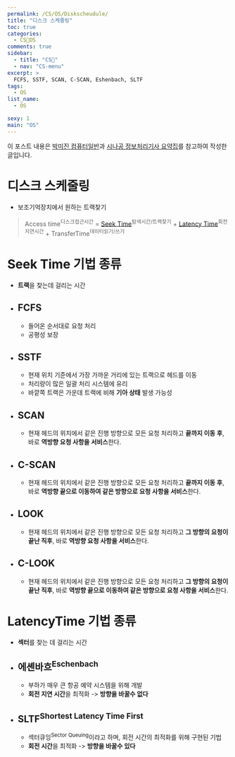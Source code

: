 ```yaml
---
permalink: /CS/OS/Diskscheudule/
title: "디스크 스케줄링"
toc: true
categories:
  - CS🐰OS
comments: true
sidebar:
  - title: "CS🐰"
  - nav: "CS-menu"
excerpt: >
  FCFS, SSTF, SCAN, C-SCAN, Eshenbach, SLTF
tags:
  - OS
list_name:
  - OS

sexy: 1
main: "OS"
---
```

이 포스트 내용은 [박미진 컴퓨터일반](http://www.kyobobook.co.kr/product/detailViewKor.laf?mallGb=KOR&ejkGb=KOR&barcode=9791197154324)과 [시나공 정보처리기사 요약집](#)를 참고하여 작성한 글입니다.

# 디스크 스케줄링
- 보조기억장치에서 원하는 트랙찾기
> Access time<sup>디스크접근시간</sup> = [Seek Time](#seek-time-기법-종류)<sup>탐색시간/트랙찾기</sup> + [Latency Time](#latencytime-기법-종류)<sup>회전지연시간</sup> + TransferTime<sup>데이터읽기/쓰기</sup>

# Seek Time 기법 종류
- **트랙**을 찾는데 걸리는 시간
- ## FCFS
  - 들어온 순서대로 요청 처리
  - 공평성 보장
- ## SSTF
  - 현재 위치 기준에서 가장 가까운 거리에 있는 트랙으로 헤드를 이동
  - 처리량이 많은 일괄 처리 시스템에 유리
  - 바깥쪽 트랙은 가운데 트랙에 비해 **기아 상태** 발생 가능성
- ## SCAN
  - 현재 헤드의 위치에서 같은 진행 방향으로 모든 요청 처리하고 **끝까지 이동 후**, 바로 **역방향 요청 사항을 서비스**한다.
- ## C-SCAN
  - 현재 헤드의 위치에서 같은 진행 방향으로 모든 요청 처리하고 **끝까지 이동 후**, 바로 **역방향 끝으로 이동하여 같은 방향으로 요청 사항을 서비스**한다.
- ## LOOK
  - 현재 헤드의 위치에서 같은 진행 방향으로 모든 요청 처리하고 **그 방향의 요청이 끝난 직후**, 바로 **역방향 요청 사항을 서비스**한다.
- ## C-LOOK
  - 현재 헤드의 위치에서 같은 진행 방향으로 모든 요청 처리하고 **그 방향의 요청이 끝난 직후**, 바로 **역방향 끝으로 이동하여 같은 방향으로 요청 사항을 서비스**한다.


# LatencyTime 기법 종류
- **섹터**를 찾는 데 걸리는 시간
- ## 에셴바흐<sup>Eschenbach</sup>
  - 부하가 매우 큰 항공 예약 시스템을 위해 개발
  - **회전 지연 시간**을 최적화 -> **방향을 바꿀수 없다**
- ## SLTF<sup>Shortest Latency Time First</sup>
  - 섹터큐잉<sup>Sector Queuing</sup>이라고 하며, 회전 시간의 최적화를 위해 구현된 기법
  - **회전 시간**을 최적화 -> **방향을 바꿀수 있다**

